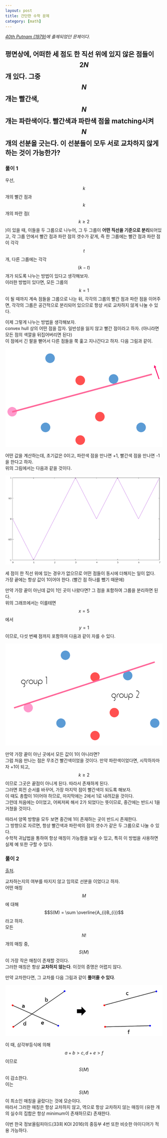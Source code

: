 ```yaml
---
layout: post
title: 간단한 수학 문제
category: [math]
---
```


*[40th Putnam (1979)](https://mks.mff.cuni.cz/kalva/putnam/putn79.html)에 출제되었던 문제이다.*

## 평면상에, 어떠한 세 점도 한 직선 위에 있지 않은 점들이 $$2N$$개 있다. 그중 $$N$$개는 빨간색, $$N$$개는 파란색이다. 빨간색과 파란색 점을 matching시켜 $$N$$개의 선분을 긋는다. 이 선분들이 모두 서로 교차하지 않게 하는 것이 가능한가?

### 풀이 1

우선, $$k$$개의 빨간 점과 $$k$$개의 파란 점($$k \ge 2$$)이 있을 때, 이들을 두 그룹으로 나누어, 그 두 그룹이 **어떤 직선을 기준으로 분리**되어있고, 각 그룹 안에서 빨간 점과 파란 점의 갯수가 같게, 즉 한 그룹에는 빨간 점과 파란 점이 각각 $$t$$개, 다른 그룹에는 각각 $$(k-t)$$개가 되도록 나누는 방법이 있다고 생각해보자.  
이러한 방법이 있다면, 모든 그룹의 $$k = 1$$이 될 때까지 계속 점들을 그룹으로 나눈 뒤, 각각의 그룹의 빨간 점과 파란 점을 이어주면, 각각의 그룹은 공간적으로 분리되어 있으므로 항상 서로 교차하지 않게 나눌 수 있다.

이제 그렇게 나누는 방법을 생각해보자.  
convex hull 상의 어떤 점을 잡자. 일반성을 잃지 않고 빨간 점이라고 하자. (아니라면 모든 점의 색깔을 뒤집어버리면 된다)  
이 점에서 긴 팔을 뻗어서 다른 점들을 쭉 훑고 지나간다고 하자. 다음 그림과 같이.

![image](/img/2016-09-17-crossing.png)

어떤 값을 계산하는데, 초기값은 0이고, 파란색 점을 만나면 +1, 빨간색 점을 만나면 -1을 한다고 하자.  
위의 그림에서는 다음과 같을 것이다.

![image](/img/2016-09-17-crossing-graph.png)

세 점이 한 직선 위에 있는 경우가 없으므로 어떤 점들이 동시에 더해지는 일이 없다.  
가장 끝에는 항상 값이 1이어야 한다. (빨간 점 하나를 뺐기 때문에)

만약 가장 끝이 아닌데 값이 1인 곳이 나왔다면? 그 점을 포함하여 그룹을 분리하면 된다.  
위의 그래프에서는 이를테면 $$x=5$$에서 $$y=1$$이므로, 다섯 번째 점까지 포함하여 다음과 같이 자를 수 있다.

![image](/img/2016-09-17-crossing-group.png)

만약 가장 끝이 아닌 곳에서 모든 값이 1이 아니라면?  
그럼 처음 만나는 점은 무조건 빨간색이었을 것이다. 만약 파란색이었다면, 시작하자마자 +1이 되고, $$k \ge 2$$이므로 그곳은 끝점이 아니게 된다. 따라서 존재하게 된다.  
그러면 회전 순서를 바꾸어, 가장 마지막 점이 빨간색이 되도록 해보자.  
이 때도 총합이 1이어야 하므로, 마지막에는 2에서 1로 내려갔을 것이다.  
그런데 처음에는 0이었고, 어찌저찌 해서 2가 되었다는 뜻이므로, 중간에는 반드시 1을 거쳤을 것이다.  

따라서 양쪽 방향을 모두 보면 중간에 1이 존재하는 곳이 반드시 존재한다.  
그 방향으로 자르면, 항상 빨간색과 파란색의 점의 갯수가 같은 두 그룹으로 나눌 수 있다.  
수학적 귀납법을 통하여 항상 매칭이 가능함을 보일 수 있고, 특히 이 방법을 사용하면 실제 예 또한 구할 수 있다.

### 풀이 2

[출처](http://www.futilitycloset.com/2016/09/03/crossing-guard/).

교차하는지의 여부를 따지지 않고 임의로 선분을 이었다고 하자.  
어떤 매칭 $$M$$에 대해 $$S(M) = \sum \overline{A_{i}B_{i}}$$ 라고 하자.  
모든 $$N!$$개의 매칭 중, $$S(M)$$이 가장 작은 매칭이 존재할 것이다.  
그러한 매칭은 항상 **교차하지 않는다**. 이것의 증명은 어렵지 않다.  

만약 교차한다면, 그 교차를 다음 그림과 같이 **풀어줄 수 있다**.

![image](/img/2016-09-17-crossing-futilitycloset.png)

이 때, 삼각부등식에 의해 $$a+b>c, \, d+e>f$$이므로 $$S(M)$$이 감소한다.  
이는 $$S(M)$$이 최소인 매칭을 골랐다는 것에 모순이다.  
따라서 그러한 매칭은 항상 교차하지 않고, 역으로 항상 교차하지 않는 매칭이 (유한 개의 실수의 집합은 항상 minimum이 존재하므로) 존재한다.

이번 한국 정보올림피아드(33회 KOI 2016)의 중등부 4번 또한 비슷한 아이디어가 적용 가능하다.